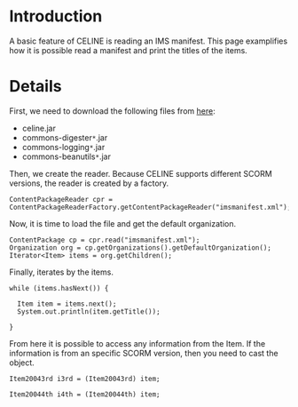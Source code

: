 # Introduction #

A basic feature of CELINE is reading an IMS manifest. This page examplifies how it is possible read a manifest and print the titles of the items.

# Details #

First, we need to download the following files from [here](https://drive.google.com/folderview?id=0BzNO6qBfK-pGOWY1bV9KYUNvaGc&usp=sharing):
  * celine.jar
  * commons-digester`*`.jar
  * commons-logging`*`.jar
  * commons-beanutils`*`.jar

Then, we create the reader. Because CELINE supports different SCORM versions, the reader is created by a factory.
```
ContentPackageReader cpr = ContentPackageReaderFactory.getContentPackageReader("imsmanifest.xml");
```

Now, it is time to load the file and get the default organization.
```
ContentPackage cp = cpr.read("imsmanifest.xml");
Organization org = cp.getOrganizations().getDefaultOrganization();
Iterator<Item> items = org.getChildren();
```

Finally, iterates by the items.
```
while (items.hasNext()) {
  
  Item item = items.next();
  System.out.println(item.getTitle());

}
```

From here it is possible to access any information from the Item. If the information is from an specific SCORM version, then you need to cast the object.

```
Item20043rd i3rd = (Item20043rd) item;

Item20044th i4th = (Item20044th) item;
```